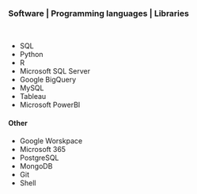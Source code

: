 <h3>Software | Programming languages | Libraries</h3>
<br>

- SQL
- Python
- R
- Microsoft SQL Server
- Google BigQuery
- MySQL
- Tableau
- Microsoft PowerBI

<h4>Other</h4>

- Google Worskpace
- Microsoft 365
- PostgreSQL
- MongoDB
- Git
- Shell
